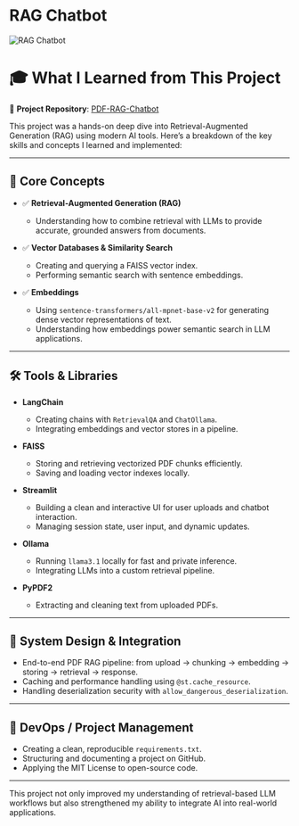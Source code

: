 # RAG Chatbot

![RAG Chatbot](https://github.com/user-attachments/assets/5ced6fe0-e56a-4a9a-afd6-68bd1bb3e657)

# 🎓 What I Learned from This Project

🔗 **Project Repository**: [PDF-RAG-Chatbot](https://github.com/abhishek1397/PDF-RAG-Chatbot)

This project was a hands-on deep dive into Retrieval-Augmented Generation (RAG) using modern AI tools. Here’s a breakdown of the key skills and concepts I learned and implemented:

---

## 🧠 Core Concepts

- ✅ **Retrieval-Augmented Generation (RAG)**
  - Understanding how to combine retrieval with LLMs to provide accurate, grounded answers from documents.
  
- ✅ **Vector Databases & Similarity Search**
  - Creating and querying a FAISS vector index.
  - Performing semantic search with sentence embeddings.

- ✅ **Embeddings**
  - Using `sentence-transformers/all-mpnet-base-v2` for generating dense vector representations of text.
  - Understanding how embeddings power semantic search in LLM applications.

---

## 🛠️ Tools & Libraries

- **LangChain**
  - Creating chains with `RetrievalQA` and `ChatOllama`.
  - Integrating embeddings and vector stores in a pipeline.

- **FAISS**
  - Storing and retrieving vectorized PDF chunks efficiently.
  - Saving and loading vector indexes locally.

- **Streamlit**
  - Building a clean and interactive UI for user uploads and chatbot interaction.
  - Managing session state, user input, and dynamic updates.

- **Ollama**
  - Running `llama3.1` locally for fast and private inference.
  - Integrating LLMs into a custom retrieval pipeline.

- **PyPDF2**
  - Extracting and cleaning text from uploaded PDFs.

---

## 🧩 System Design & Integration

- End-to-end PDF RAG pipeline: from upload → chunking → embedding → storing → retrieval → response.
- Caching and performance handling using `@st.cache_resource`.
- Handling deserialization security with `allow_dangerous_deserialization`.

---

## 📁 DevOps / Project Management

- Creating a clean, reproducible `requirements.txt`.
- Structuring and documenting a project on GitHub.
- Applying the MIT License to open-source code.

---

This project not only improved my understanding of retrieval-based LLM workflows but also strengthened my ability to integrate AI into real-world applications.


